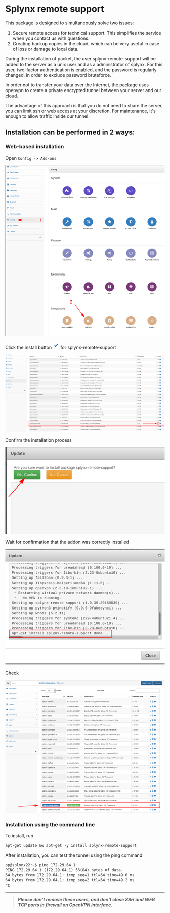 Splynx remote support
=====================

This package is designed to simultaneously solve two issues:
1. Secure remote access for technical support.
This simplifies the service when you contact us with questions.
2. Сreating backup copies in the cloud, which can be very useful in case of loss or damage to local data.


During the installation of packet, the user splynx-remote-support will be added to the server as a unix user and as a administrator of splynx.
For this user, two-factor authentication is enabled, and the password is regularly changed, in order to exclude password bruteforce.

In order not to transfer your data over the Internet, the package uses openvpn to create a private encrypted tunnel between your server and our cloud.

The advantage of this approach is that you do not need to share the server, you can limit ssh or web access at your discretion. For maintenance, it's enough to allow traffic inside our tunnel.


## Installation can be performed in 2 ways:


### Web-based installation

Open `Config -> Add-ons`

![Config - > Add-ons](config.png)


Click the install button ![](install_icon.png) for  splynx-remote-support

![](web1.png)

Confirm the installation process

![](web2.png)

Wait for confirmation that the addon was correctly installed

![](web3.png)

Check

![](web4.png)



### Installation using the command line

To install, run
```
apt-get update && apt-get -y install splynx-remote-support
```

After installation, you can test the tunnel using the ping command:

```
op@splynx22:~$ ping 172.29.64.1                                                                          
PING 172.29.64.1 (172.29.64.1) 56(84) bytes of data.                                                     
64 bytes from 172.29.64.1: icmp_seq=1 ttl=64 time=49.0 ms                                                
64 bytes from 172.29.64.1: icmp_seq=2 ttl=64 time=49.2 ms                                                
^C                                             
```

---
> ***Please don't remove these users, and don't close SSH and WEB TCP ports in firewall on OpenVPN interface.***
